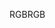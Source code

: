 <span data-ttu-id="62ed0-101">RGB</span><span class="sxs-lookup"><span data-stu-id="62ed0-101">RGB</span></span>